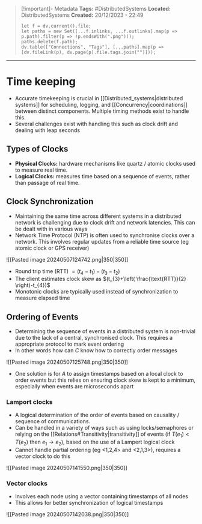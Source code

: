 > [!important]- Metadata
> **Tags:** #DistributedSystems 
> **Located:** DistributedSystems
> **Created:** 20/12/2023 - 22:49
> ```dataviewjs
> let f = dv.current().file;
> let paths = new Set([...f.inlinks, ...f.outlinks].map(p => p.path).filter(p => !p.endsWith(".png")));
> paths.delete(f.path);
> dv.table(["Connections", "Tags"], [...paths].map(p => [dv.fileLink(p), dv.page(p).file.tags.join("")]));
> ```

___
# Time keeping
- Accurate timekeeping is crucial in [[Distributed_systems|distributed systems]] for scheduling, logging, and [[Concurrency|coordinations]] between distinct components. Multiple timing methods exist to handle this.
- Several challenges exist with handling this such as clock drift and dealing with leap seconds
## Types of Clocks
- **Physical Clocks:** hardware mechanisms like quartz  / atomic clocks  used to measure real time. 
- **Logical Clocks:** measures time based on a sequence of events, rather than passage of real time.
## Clock Synchronization
- Maintaining the same time across different systems in a distributed network is challenging due to clock drift and network latencies. This can be dealt with in various ways 
- Network Time Protocol (NTP) is often used to synchronise clocks over a network. This involves regular updates from a reliable time source (eg atomic clock or GPS receiver)


![[Pasted image 20240507124742.png|350|350]]

- Round trip time (RTT) $=(t_{4}-t_{1})-(t_{3}-t_{2})$
- The client estimates clock skew as $(t_{3}+\left( \frac{\text{RTT}}{2} \right)-t_{4})$
- Monotonic clocks are typically used instead of synchronization to measure elapsed time 
## Ordering of Events
- Determining the sequence of events in a distributed system is non-trivial due to the lack of a central, synchronised clock. This requires a appropriate protocol to mark event ordering 
- In other words how can $C$ know how to correctly order messages 

![[Pasted image 20240507125748.png|350|350]]

- One solution is for $A$ to assign timestamps based on a local clock to order events but this relies on ensuring clock skew is kept to a minimum, especially when events are microseconds apart
### Lamport clocks 
- A logical determination of the order of events based on causality / sequence of communications.
- Can be handled in a variety of ways such as using locks/semaphores or relying on the [[Relations#Transitivity|transitivity]] of events (if $T(e_{1})<T(e_{2})$ then $e_{1}\to e_{2}$), based on the use of a Lampert logical clock
- Cannot handle partial ordering (eg <1,2,4> and <2,1,3>), requires a vector clock to do this

![[Pasted image 20240507141550.png|350|350]]

### Vector clocks 
- Involves each node using a vector containing timestamps of all nodes
- This allows for better synchronization of logical timestamps 

![[Pasted image 20240507142038.png|350|350]]

